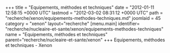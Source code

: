+++
title = "Equipements, méthodes et techniques"
date = "2012-01-11 12:58:15 +0000 UTC"
lastmod = "2012-03-02 08:31:12 +0000 UTC"
path = "recherche/xenon/equipements-methodes-techniques.md"
joomlaid = 45
category = "xenon"
layout="recherche"
[menu.main]
  identifier= "recherche/nucleaire-et-sante/xenon/equipements-methodes-techniques"
  name = "Equipements, méthodes et techniques"
  parent="recherche/nucleaire-et-sante/xenon"
+++
Equipements, méthodes et techniques - Xenon
